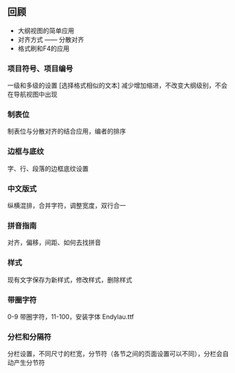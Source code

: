 ## 回顾

 - 大纲视图的简单应用
 - 对齐方式 —— 分散对齐
 - 格式刷和F4的应用

### 项目符号、项目编号

一级和多级的设置 [选择格式相似的文本]
减少增加缩进，不改变大纲级别，不会在导航视图中出现

### 制表位

制表位与分散对齐的结合应用，编者的排序

### 边框与底纹

字、行、段落的边框底纹设置

### 中文版式

纵横混排，合并字符，调整宽度，双行合一

### 拼音指南

对齐，偏移，间距、如何去找拼音

### 样式

现有文字保存为新样式，修改样式，删除样式

### 带圈字符

0-9 带圈字符，11-100，安装字体 Endylau.ttf

### 分栏和分隔符

分栏设置，不同尺寸的栏宽，分节符（各节之间的页面设置可以不同），分栏会自动产生分节符